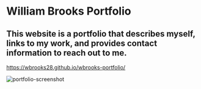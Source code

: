 # **William Brooks Portfolio**

## This website is a portfolio that describes myself, links to my work, and provides contact information to reach out to me.

https://wbrooks28.github.io/wbrooks-portfolio/

![portfolio-screenshot](https://user-images.githubusercontent.com/93878337/145738412-62572c35-83ea-460a-9ef3-e66643e21869.PNG)
